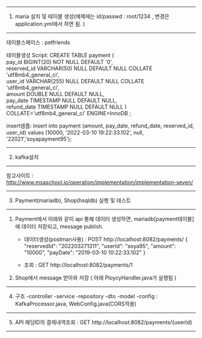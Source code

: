 ---------------------------------------------------
1. maria 설치 및 테이블 생성(예제에는 id/passwd : root/1234 , 변경은 application.yml에서 하면 됨. )
---------------------------------------------------
테이블스페이스 : petfriends

테이블생성 Script: CREATE TABLE payment (   
  pay_id BIGINT(20) NOT NULL DEFAULT '0',   
  reserved_id VARCHAR(50) NULL DEFAULT NULL COLLATE 'utf8mb4_general_ci',   
  user_id VARCHAR(255) NULL DEFAULT NULL COLLATE 'utf8mb4_general_ci',   
  amount DOUBLE NULL DEFAULT NULL,   
  pay_date TIMESTAMP NULL DEFAULT NULL,   
  refund_date TIMESTAMP NULL DEFAULT NULL ) COLLATE='utf8mb4_general_ci' ENGINE=InnoDB ;  

insert샘플: insert into payment (amount, pay_date, refund_date, reserved_id, user_id) values (10000, '2022-03-10 19:22:33.102', null, '22021','soyapayment95');

---------------------------------------------------
2. kafka설치
---------------------------------------------------
참고사이트 : http://www.msaschool.io/operation/implementation/implementation-seven/

--------------------------------------------------
3. Payment(mariadb), Shop(hsqldb) 실행 및 테스트
--------------------------------------------------
1) Payment에서 아래와 같이 api 통해 데이터 생성하면, mariadb[payment테이블]에 데이터 저장되고, message publish.
    - 데이터생성(postman사용) : POST http://localhost:8082/payments/ 
                              { "reservedId": "202203271311", "userId": "soya95", "amount": "10000", "payDate": "2019-03-10 10:22:33.102" }

    - 조회 : GET http://localhost:8082/payments/1

3) Shop에서 message 받아와 저장 ( 아래 PloycyHandler.java가 실행됨 )

--------------------------------------------------
4. 구조
   -controller
   -service
   -repository
   -dto
   -model
   -config : KafkaProcessor.java, WebConfig.java(CORS적용)
--------------------------------------------------
5. API
   해당ID의 결제내역조회 : GET http://localhost:8082/payments/{userId} 
--------------------------------------------------
